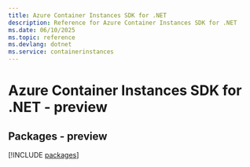 ```yaml
---
title: Azure Container Instances SDK for .NET
description: Reference for Azure Container Instances SDK for .NET
ms.date: 06/10/2025
ms.topic: reference
ms.devlang: dotnet
ms.service: containerinstances
---
```

# Azure Container Instances SDK for .NET - preview
## Packages - preview
[!INCLUDE [packages](container-instances-index.md)]